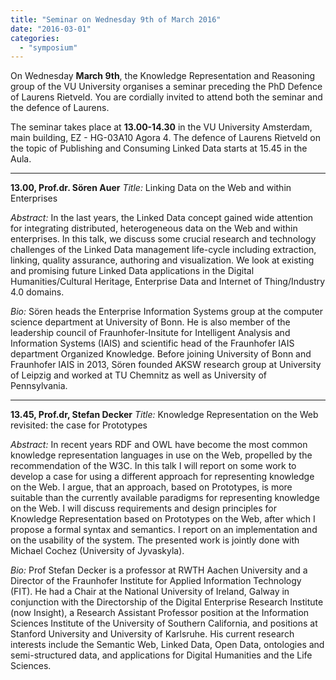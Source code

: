 ```yaml
---
title: "Seminar on Wednesday 9th of March 2016"
date: "2016-03-01"
categories: 
  - "symposium"
---
```


On Wednesday **March 9th**, the Knowledge Representation and Reasoning group of the VU University organises a seminar preceding the PhD Defence of Laurens Rietveld. You are cordially invited to attend both the seminar and the defence of Laurens.

The seminar takes place at **13.00-14.30** in the VU University Amsterdam, main building, EZ - HG-03A10 Agora 4. The defence of Laurens Rietveld on the topic of Publishing and Consuming Linked Data starts at 15.45 in the Aula.

* * *

**13.00, Prof.dr. Sören Auer** _Title:_ Linking Data on the Web and within Enterprises

_Abstract:_ In the last years, the Linked Data concept gained wide attention for integrating distributed, heterogeneous data on the Web and within enterprises. In this talk, we discuss some crucial research and technology challenges of the Linked Data management life-cycle including extraction, linking, quality assurance, authoring and visualization. We look at existing and promising future Linked Data applications in the Digital Humanities/Cultural Heritage, Enterprise Data and Internet of Thing/Industry 4.0 domains.

_Bio:_ Sören heads the Enterprise Information Systems group at the computer science department at University of Bonn. He is also member of the leadership council of Fraunhofer-Insitute for Intelligent Analysis and Information Systems (IAIS) and scientific head of the Fraunhofer IAIS department Organized Knowledge. Before joining University of Bonn and Fraunhofer IAIS in 2013, Sören founded AKSW research group at University of Leipzig and worked at TU Chemnitz as well as University of Pennsylvania.

* * *

**13.45, Prof.dr, Stefan Decker** _Title:_ Knowledge Representation on the Web revisited: the case for Prototypes

_Abstract:_ In recent years RDF and OWL have become the most common knowledge representation languages in use on the Web, propelled by the recommendation of the W3C. In this talk I will report on some work to develop a case for using a different approach for representing knowledge on the Web. I argue, that an approach, based on Prototypes, is more suitable than the currently available paradigms for representing knowledge on the Web. I will discuss requirements and design principles for Knowledge Representation based on Prototypes on the Web, after which I propose a formal syntax and semantics. I report on an implementation and on the usability of the system. The presented work is jointly done with Michael Cochez (University of Jyvaskyla).

_Bio:_ Prof Stefan Decker is a professor at RWTH Aachen University and a Director of the Fraunhofer Institute for Applied Information Technology (FIT). He had a Chair at the National University of Ireland, Galway in conjunction with the Directorship of the Digital Enterprise Research Institute (now Insight), a Research Assistant Professor position at the Information Sciences Institute of the University of Southern California, and positions at Stanford University and University of Karlsruhe. His current research interests include the Semantic Web, Linked Data, Open Data, ontologies and semi-structured data, and applications for Digital Humanities and the Life Sciences.
